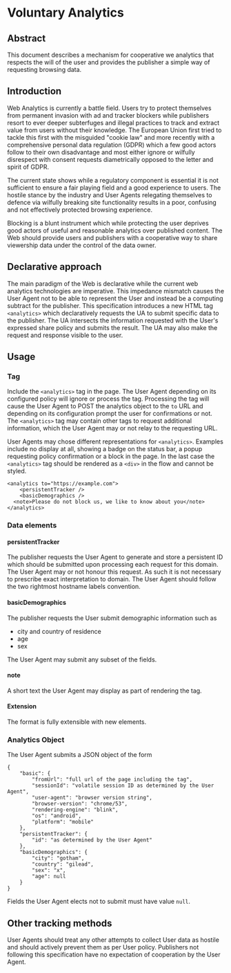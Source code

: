 # Voluntary Analytics 

## Abstract

This document describes a mechanism for cooperative we analytics that respects
the will of the user and provides the publisher a simple way of requesting
browsing data.

## Introduction

Web Analytics is currently a battle field. Users try to protect themselves from
permanent invasion with ad and tracker blockers while publishers resort to ever
deeper subterfuges and illegal practices to track and extract value from users
without their knowledge. 
The European Union first tried to tackle this first with the misguided 
"cookie law" and more recently with a comprehensive personal data regulation 
(GDPR) which a few good actors follow to their own disadvantage and most either
ignore or wilfully disrespect with consent requests diametrically opposed to
the letter and spirit of GDPR.

The current state shows while a regulatory component is essential it is not
sufficient to ensure a fair playing field and a good experience to users. The
hostile stance by the industry and User Agents relegating themselves to defence
via wilfully breaking site functionality results in a poor, confusing and not
effectively protected browsing experience. 

Blocking is a blunt instrument which while protecting the user deprives good
actors of useful and reasonable analytics over published content. The Web
should provide users and publishers with a cooperative way to share viewership
data under the control of the data owner. 

## Declarative approach

The main paradigm of the Web is declarative while the current web analytics
technologies are imperative. This impedance mismatch causes the User Agent not
to be able to represent the User and instead be a computing subtract for the
publisher. This specification introduces a new HTML tag `<analytics>` which
declaratively requests the UA to submit specific data to the publisher. The UA
intersects the information requested with the User's expressed share policy and
submits the result. The UA may also make the request and response visible to
the user.

## Usage 

### Tag

Include the `<analytics>` tag in the page. The User Agent depending on its
configured policy will ignore or process the tag. Processing the tag will cause
the User Agent to POST the analytics object to the `to` URL and depending on
its configuration prompt the user for confirmations or not. The `<analytics>`
tag may contain other tags to request additional information, which the User
Agent may or not relay to the requesting URL. 

User Agents may chose different representations for `<analytics>`. Examples
include no display at all, showing a badge on the status bar, a popup
requesting policy confirmation or a block in the page. In the last case the
`<analytics>` tag should be rendered as a `<div>` in the flow and cannot be
styled. 

```
<analytics to="https://example.com">
	<persistentTracker />
	<basicDemographics />
  <note>Please do not block us, we like to know about you</note>
</analytics>
```

### Data elements

#### persistentTracker

The publisher requests the User Agent to generate and store a persistent ID
which should be submitted upon processing each request for this domain. The
User Agent may or not honour this request. As such it is not necessary to
prescribe exact interpretation to domain. The User Agent should follow the two
rightmost hostname labels convention. 

#### basicDemographics

The publisher requests the User submit demographic information such as 

 * city and country of residence
 * age
 * sex

The User Agent may submit any subset of the fields. 

#### note

A short text the User Agent may display as part of rendering the tag.

#### Extension

The format is fully extensible with new elements.

### Analytics Object

The User Agent submits a JSON object of the form

```
{
	"basic": {
		"fromUrl": "full url of the page including the tag",
		"sessionId": "volatile session ID as determined by the User Agent",
		"user-agent": "browser version string",
		"browser-version": "chrome/53",
		"rendering-engine": "blink",
		"os": "android",
		"platform": "mobile"	
	},
	"persistentTracker": {
		"id": "as determined by the User Agent"
	},
	"basicDemographics": {
		"city": "gotham",
		"country": "gilead",
		"sex": "x",
		"age": null
	}
}
```

Fields the User Agent elects not to submit must have value `null`. 

## Other tracking methods

User Agents should treat any other attempts to collect User data as hostile and
should actively prevent them as per User policy. Publishers not following this
specification have no expectation of cooperation by the User Agent. 

